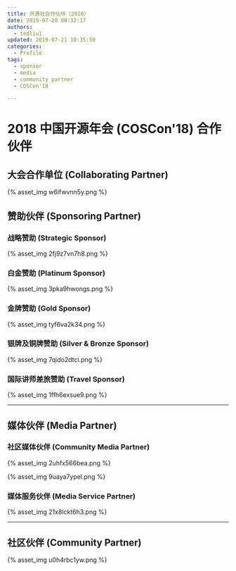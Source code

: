 ```yaml
---
title: 开源社合作伙伴（2018）
date: 2019-07-20 00:32:17
authors:
  - tedliu1
updated: 2019-07-21 10:35:59
categories:
  - Profile
tags:
  - sponsor
  - media
  - community partner
  - COSCon'18

---
```


# 2018 中国开源年会 (COSCon'18) 合作伙伴

## 大会合作单位 (Collaborating Partner)

{% asset\_img w6ifwvnn5y.png %}

## 赞助伙伴 (Sponsoring Partner)

### 战略赞助 (Strategic Sponsor)

{% asset\_img 2fj9z7vn7h8.png %}

### 白金赞助 (Platinum Sponsor)

{% asset\_img 3pka9hwongs.png %}

### 金牌赞助 (Gold Sponsor)

{% asset\_img tyf6va2k34.png %}

### 银牌及铜牌赞助 (Silver & Bronze Sponsor)

{% asset\_img 7qido2dtci.png %}

### 国际讲师差旅赞助 (Travel Sponsor)

{% asset\_img 1ffh6exsue9.png %}

---

## 媒体伙伴 (Media Partner)

### 社区媒体伙伴 (Community Media Partner)

{% asset\_img 2uhfx566bea.png %}

{% asset\_img 9uaya7ypel.png %}




### 媒体服务伙伴 (Media Service Partner)

{% asset\_img 21x8lckt6h3.png %}



---

## 社区伙伴 (Community Partner)

{% asset\_img u0h4rbc1yw.png %}
